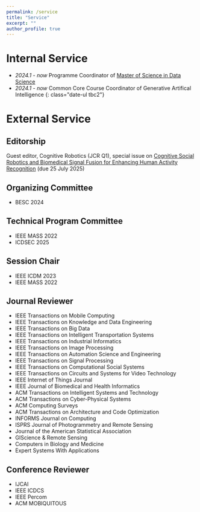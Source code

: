 ```yaml
---
permalink: /service
title: "Service"
excerpt: ""
author_profile: true
---
```



# Internal Service
- *2024.1* - *now* Programme Coordinator of [Master of Science in Data Science](https://www.ln.edu.hk/cds/mscds/)
- *2024.1* - *now* Common Core Course Coordinator of Generative Artifical Intelligence
{: class="date-ul tbc2"}

# External Service

<!-- ## Community Services
- CCF YOCSEF Hong Kong founding AC member
 -->

## Editorship
<!-- - Guest editor, Mathematics, special issue on [Big Data Analytics for Social Good](https://www.mdpi.com/journal/mathematics/special_issues/D1EO3BX64M) (due date: 30 April 2025) -->
<!-- Guest editor, IET Software (CCF B), special issue on [Real-Time Human Action Recognition in Video Sources for Surveillance Technologies]() (due 30 June 2025) -->
Guest editor, Cognitive Robotics (JCR Q1), special issue on [Cognitive Social Robotics and Biomedical Signal Fusion for Enhancing Human Activity Recognition](https://www.keaipublishing.com/en/journals/cognitive-robotics/) (due 25 July 2025)


## Organizing Committee
- BESC 2024

## Technical Program Committee
- IEEE MASS 2022
- ICDSEC 2025

## Session Chair
- IEEE ICDM 2023
- IEEE MASS 2022

## Journal Reviewer

- IEEE Transactions on Mobile Computing
- IEEE Transactions on Knowledge and Data Engineering
- IEEE Transactions on Big Data
- IEEE Transactions on Intelligent Transportation Systems
- IEEE Transactions on Industrial Informatics
- IEEE Transactions on Image Processing
- IEEE Transactions on Automation Science and Engineering
- IEEE Transactions on Signal Processing
- IEEE Transactions on Computational Social Systems
- IEEE Transactions on Circuits and Systems for Video Technology
- IEEE Internet of Things Journal
- IEEE Journal of Biomedical and Health Informatics
- ACM Transactions on Intelligent Systems and Technology
- ACM Transactions on Cyber-Physical Systems
- ACM Computing Surveys
- ACM Transactions on Architecture and Code Optimization
- INFORMS Journal on Computing
- ISPRS Journal of Photogrammetry and Remote Sensing
- Journal of the American Statistical Association
- GIScience & Remote Sensing
- Computers in Biology and Medicine
- Expert Systems With Applications

## Conference Reviewer
- IJCAI 
- IEEE ICDCS 
- IEEE Percom 
- ACM MOBIQUITOUS 

